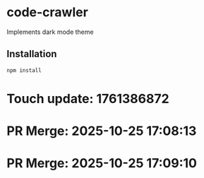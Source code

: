 # code-crawler

Implements dark mode theme

## Installation

```bash
npm install
```

# Touch update: 1761386872

# PR Merge: 2025-10-25 17:08:13

# PR Merge: 2025-10-25 17:09:10

